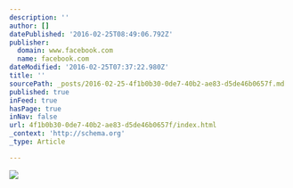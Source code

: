 ```yaml
---
description: ''
author: []
datePublished: '2016-02-25T08:49:06.792Z'
publisher:
  domain: www.facebook.com
  name: facebook.com
dateModified: '2016-02-25T07:37:22.980Z'
title: ''
sourcePath: _posts/2016-02-25-4f1b0b30-0de7-40b2-ae83-d5de46b0657f.md
published: true
inFeed: true
hasPage: true
inNav: false
url: 4f1b0b30-0de7-40b2-ae83-d5de46b0657f/index.html
_context: 'http://schema.org'
_type: Article

---
```

![](https://scontent-lax3-1.xx.fbcdn.net/hphotos-xaf1/v/t1.0-9/154154_1615478261881_7647767_n.jpg?oh=2484cf30255596803af1247e8b4ecd21&oe=57533B3D)